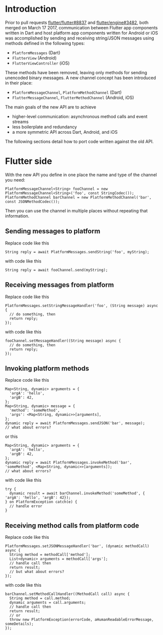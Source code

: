 # Introduction
Prior to pull requests [flutter/flutter#8837](https://github.com/flutter/flutter/pull/8837) and [flutter/engine#3482](https://github.com/flutter/engine/pull/3482), both merged on March 17 2017, communication between Flutter app components written in Dart and host platform app components written for Android or iOS was accomplished by sending and receiving string/JSON messages using methods defined in the following types:

* `PlatformMessages` (Dart)
* `FlutterView` (Android)
* `FlutterViewController` (iOS)

These methods have been removed, leaving only methods for sending unencoded binary messages. A new channel concept has been introduced in their place:

* `PlatformMessageChannel`, `PlatformMethodChannel` (Dart)
* `FlutterMessageChannel`, `FlutterMethodChannel` (Android, iOS)

The main goals of the new API are to achieve

* higher-level communication: asynchronous method calls and event streams
* less boilerplate and redundancy
* a more symmetric API across Dart, Android, and iOS

The following sections detail how to port code written against the old API.

# Flutter side

With the new API you define in one place the name and type of the channel you need:

    PlatformMessageChannel<String> fooChannel = new PlatformMessageChannel<String>('foo', const StringCodec());
    PlatformMethodChannel barChannel = new PlatformMethodChannel('bar', const JSONMethodCodec());

Then you can use the channel in multiple places without repeating that information.

## Sending messages to platform

Replace code like this

    String reply = await PlatformMessages.sendString('foo', myString);

with code like this

    String reply = await fooChannel.send(myString);

## Receiving messages from platform

Replace code like this

    PlatformMessages.setStringMessageHandler('foo', (String message) async {
      // do something, then
      return reply;
    });

with code like this

    fooChannel.setMessageHandler((String message) async {
      // do something, then
      return reply;
    });

## Invoking platform methods

Replace code like this

    Map<String, dynamic> arguments = {
      'argA': 'hello',
      'argB': 42,
    };
    Map<String, dynamic> message = {
      'method': 'someMethod',
      'args': <Map<String, dynamic>>[arguments],
    };
    dynamic reply = await PlatformMessages.sendJSON('bar', message);
    // what about errors?

or this

    Map<String, dynamic> arguments = {
      'argA': 'hello',
      'argB': 42,
    };
    dynamic reply = await PlatformMessages.invokeMethod('bar', 'someMethod', <Map<String, dynamic>>[arguments]);
    // what about errors?

with code like this

    try {
      dynamic result = await barChannel.invokeMethod('someMethod', { 'argA': 'hello', 'argB': 42});
    } on PlatformException catch(e) {
      // handle error
    }

## Receiving method calls from platform code

Replace code like this

    PlatformMessages.setJSONMessageHandler('bar', (dynamic methodCall) async {
      String method = methodCall['method'];
      List<dynamic> arguments = methodCall['args'];
      // handle call then
      return result;
      // but what about errors?
    });

with code like this

    barChannel.setMethodCallHandler((MethodCall call) async {
      String method = call.method;
      dynamic arguments = call.arguments;
      // handle call then
      return result;
      // or
      throw new PlatformException(errorCode, aHumanReadableErrorMessage, someDetails);
    });